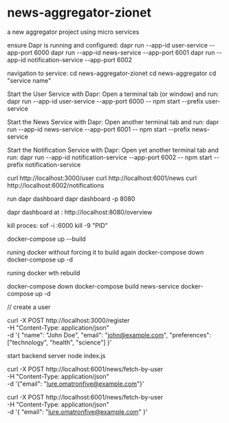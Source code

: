 # news-aggregator-zionet
a new aggregator project using micro services 

ensure Dapr is running and configured:
dapr run --app-id user-service --app-port 6000
dapr run --app-id news-service --app-port 6001
dapr run --app-id notification-service --app-port 6002

navigation to service: 
cd news-aggregator-zionet
cd news-aggregator
cd "service name" 



Start the User Service with Dapr: Open a terminal tab (or window) and run:
dapr run --app-id user-service --app-port 6000 -- npm start --prefix user-service


Start the News Service with Dapr: Open another terminal tab and run:
dapr run --app-id news-service --app-port 6001 -- npm start --prefix news-service


Start the Notification Service with Dapr: Open yet another terminal tab and run:
dapr run --app-id notification-service --app-port 6002 -- npm start --prefix notification-service







curl http://localhost:3000/user
curl http://localhost:6001/news
curl http://localhost:6002/notifications


run dapr dashboard
dapr dashboard -p 8080

dapr dashboard at :
http://localhost:8080/overview


kill proces: 
sof -i :6000
kill -9 "PID"



docker-compose up --build

runing docker without forcing it to build again 
docker-compose down
docker-compose up -d

runing docker wth rebuild 

docker-compose down
docker-compose build news-service
docker-compose up -d





// create a user 

curl -X POST http://localhost:3000/register \
     -H "Content-Type: application/json" \
     -d '{
           "name": "John Doe",
           "email": "john@example.com",
           "preferences": ["technology", "health", "science"]
         }'



start backend server 
node index.js


curl -X POST http://localhost:6001/news/fetch-by-user \
-H "Content-Type: application/json" \
-d '{"email": "lure.omatronfive@example.com"}'


curl -X POST http://localhost:6001/news/fetch-by-user \
-H "Content-Type: application/json" \
-d '{
    "email": "lure.omatronfive@example.com"
}'

